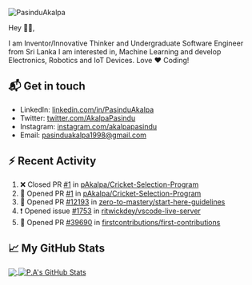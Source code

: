 ![PasinduAkalpa](https://res.cloudinary.com/pasindua/image/upload/r_11/v1624278078/banner_1500x500_xjbxmk.png)

<!-- [![GitHub Views](https://komarev.com/ghpvc/?username=pAkalpa&color=FAC151)] -->

Hey 👋🏻,

I am Inventor/Innovative Thinker and Undergraduate Software Engineer from Sri Lanka
I am interested in, Machine Learning and develop Electronics, Robotics and IoT Devices. Love :heart: Coding!

## 📬 Get in touch

- LinkedIn: [linkedin.com/in/PasinduAkalpa][1]
- Twitter: [twitter.com/AkalpaPasindu][2]
- Instagram: [instagram.com/akalpapasindu][3]
- Email: pasinduakalpa1998@gmail.com

## :zap: Recent Activity
<!--START_SECTION:activity-->
1. ❌ Closed PR [#1](https://github.com/pAkalpa/Cricket-Selection-Program/pull/1) in [pAkalpa/Cricket-Selection-Program](https://github.com/pAkalpa/Cricket-Selection-Program)
2. 💪 Opened PR [#1](https://github.com/pAkalpa/Cricket-Selection-Program/pull/1) in [pAkalpa/Cricket-Selection-Program](https://github.com/pAkalpa/Cricket-Selection-Program)
3. 💪 Opened PR [#12193](https://github.com/zero-to-mastery/start-here-guidelines/pull/12193) in [zero-to-mastery/start-here-guidelines](https://github.com/zero-to-mastery/start-here-guidelines)
4. ❗️ Opened issue [#1753](https://github.com/ritwickdey/vscode-live-server/issues/1753) in [ritwickdey/vscode-live-server](https://github.com/ritwickdey/vscode-live-server)
5. 💪 Opened PR [#39690](https://github.com/firstcontributions/first-contributions/pull/39690) in [firstcontributions/first-contributions](https://github.com/firstcontributions/first-contributions)
<!--END_SECTION:activity-->

## &#x1f4c8; My GitHub Stats

<a href="https://github.com/pAkalpa/pAkalpa">
	<img align="center" src="https://github-readme-stats.vercel.app/api/top-langs/?username=pAkalpa&theme=jolly&langs_count=5" />
</a>

<a href="https://github.com/pAkalpa/pAkalpa">
	<img align="center" src="https://github-readme-stats.vercel.app/api?username=pAkalpa&theme=jolly&show_icons=true&line_height=27&count_private=true" alt="P.A's GitHub Stats" />
</a>
<!-- [![Top Langs](https://github-readme-stats.vercel.app/api/top-langs/?username=pAkalpa&langs_count=5)](https://github.com/pAkalpa/github-readme-stats)
![P.A's GitHub stats](https://github-readme-stats.vercel.app/api?username=pAkalpa&theme=jolly&show_icons=true) -->

[1]:https://www.linkedin.com/in/pasindu-akalpa-1043b1192
[2]:https://www.twitter.com/intent/follow?screen_name=AkalpaPasindu
[3]:https://www.instagram.com/akalpapasindu
